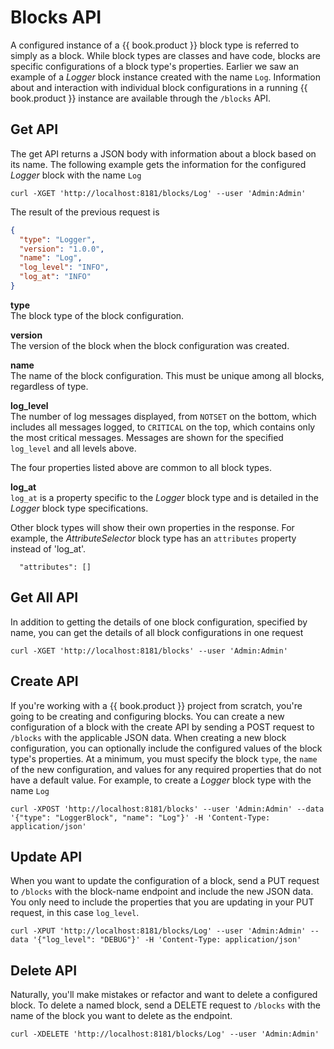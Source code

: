 # Blocks API

A configured instance of a {{ book.product }} block type is referred to simply as a block. While block types are classes and have code, blocks are specific configurations of a block type's properties. Earlier we saw an example of a _Logger_ block instance created with the name `Log`. Information about and interaction with individual block configurations in a running {{ book.product }} instance are available through the `/blocks` API.

## Get API

The get API returns a JSON body with information about a block based on its name. The following example gets the information for the configured _Logger_ block with the name `Log`

    curl -XGET 'http://localhost:8181/blocks/Log' --user 'Admin:Admin'

The result of the previous request is

```json
{
  "type": "Logger",
  "version": "1.0.0",
  "name": "Log",
  "log_level": "INFO",
  "log_at": "INFO"
}
```

**type**<br>The block type of the block configuration.

**version**<br>The version of the block when the block configuration was created.

**name**<br>The name of the block configuration. This must be unique among all blocks, regardless of type.

**log_level**<br>The number of log messages displayed, from `NOTSET` on the bottom, which includes all messages logged, to `CRITICAL` on the top, which contains only the most critical messages. Messages are shown for the specified `log_level` and all levels above.

The four properties listed above are common to all block types.

**log_at**<br>`log_at` is a property specific to the _Logger_ block type and is detailed in the _Logger_ block type specifications.

Other block types will show their own properties in the response. For example, the _AttributeSelector_ block type has an `attributes` property instead of 'log_at'.

      "attributes": []

## Get All API

In addition to getting the details of one block configuration, specified by name, you can get the details of all block configurations in one request

    curl -XGET 'http://localhost:8181/blocks' --user 'Admin:Admin'

## Create API

If you're working with a {{ book.product }} project from scratch, you're going to be creating and configuring blocks. You can create a new configuration of a block with the create API by sending a POST request to `/blocks` with the applicable JSON data. When creating a new block configuration, you can optionally include the configured values of the block type's properties. At a minimum, you must specify the block `type`, the `name` of the new configuration, and values for any required properties that do not have a default value. For example, to create a _Logger_ block type with the name `Log`

    curl -XPOST 'http://localhost:8181/blocks' --user 'Admin:Admin' --data '{"type": "LoggerBlock", "name": "Log"}' -H 'Content-Type: application/json'

## Update API

When you want to update the configuration of a block, send a PUT request to `/blocks` with the block-name endpoint and include the new JSON data. You only need to include the properties that you are updating in your PUT request, in this case `log_level`.

    curl -XPUT 'http://localhost:8181/blocks/Log' --user 'Admin:Admin' --data '{"log_level": "DEBUG"}' -H 'Content-Type: application/json'

## Delete API

Naturally, you'll make mistakes or refactor and want to delete a configured block. To delete a named block, send a DELETE request to `/blocks` with the name of the block you want to delete as the endpoint.

    curl -XDELETE 'http://localhost:8181/blocks/Log' --user 'Admin:Admin'
